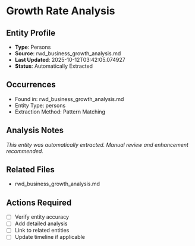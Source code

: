 # Growth Rate Analysis

## Entity Profile
- **Type**: Persons
- **Source**: rwd_business_growth_analysis.md
- **Last Updated**: 2025-10-12T03:42:05.074927
- **Status**: Automatically Extracted

## Occurrences
- Found in: rwd_business_growth_analysis.md
- Entity Type: persons
- Extraction Method: Pattern Matching

## Analysis Notes
*This entity was automatically extracted. Manual review and enhancement recommended.*

## Related Files
- rwd_business_growth_analysis.md

## Actions Required
- [ ] Verify entity accuracy
- [ ] Add detailed analysis
- [ ] Link to related entities
- [ ] Update timeline if applicable
